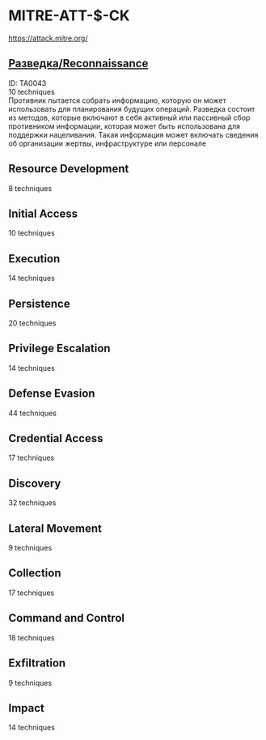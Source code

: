 # MITRE-ATT-$-CK 
<https://attack.mitre.org/>
## [Разведка/Reconnaissance](https://attack.mitre.org/tactics/TA0043/)
ID: TA0043  
10 techniques  
  Противник пытается собрать информацию, которую он может использовать для планирования будущих операций. Разведка состоит из методов, которые включают в себя активный или пассивный сбор противником информации, которая может быть использована для поддержки нацеливания. Такая информация может включать сведения об организации жертвы, инфраструктуре или персонале

## Resource Development	
8 techniques

## Initial Access	
10 techniques

## Execution
14 techniques

## Persistence
20 techniques

## Privilege Escalation
14 techniques

## Defense Evasion
44 techniques

## Credential Access
17 techniques

## Discovery
32 techniques

## Lateral Movement
9 techniques

## Collection
17 techniques

## Command and Control
18 techniques

## Exfiltration
9 techniques

## Impact
14 techniques

